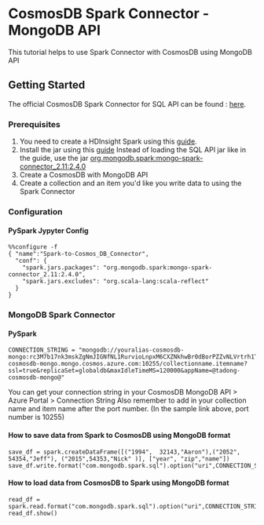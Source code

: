 # CosmosDB Spark Connector - MongoDB API

This tutorial helps to use Spark Connector with CosmosDB using MongoDB API

## Getting Started

The official CosmosDB Spark Connector for SQL API can be found : [here](https://github.com/Azure/azure-cosmosdb-spark).
### Prerequisites
1. You need to create a HDInsight Spark using this [guide](https://docs.microsoft.com/en-us/azure/hdinsight/spark/apache-spark-jupyter-spark-sql).
2. Install the jar using this [guide](https://github.com/Azure/azure-cosmosdb-spark/wiki/Spark-to-Cosmos-DB-Connector-Setup)
  Instead of loading the SQL API jar like in the guide, use the jar [org.mongodb.spark:mongo-spark-connector_2.11:2.4.0](https://mvnrepository.com/artifact/org.mongodb.spark/mongo-spark-connector_2.11/2.4.0)
3. Create a CosmosDB with MongoDB API
4. Create a collection and an item you'd like you write data to using the Spark Connector

### Configuration

#### PySpark Jypyter Config
```
%%configure -f
{ "name":"Spark-to-Cosmos_DB_Connector",
  "conf": {
    "spark.jars.packages": "org.mongodb.spark:mongo-spark-connector_2.11:2.4.0",
    "spark.jars.excludes": "org.scala-lang:scala-reflect"
  }
}
```
### MongoDB Spark Connector

#### PySpark 
```
CONNECTION_STRING = "mongodb://youralias-cosmosdb-mongo:rc3M7b17nk3mskZgNmJIGNfNL1RurvioLnpxM6CXZNkhwBr0dBorPZZvNLVrtrh1TNvliyQjjDyCGUXhNkwtPg==@youralias-cosmosdb-mongo.mongo.cosmos.azure.com:10255/collectionname.itemname?ssl=true&replicaSet=globaldb&maxIdleTimeMS=120000&appName=@tadong-cosmosdb-mongo@"
```
You can get your connection string in your CosmosDB MongoDB API > Azure Portal > Connection String
Also remember to add in your collection name and item name after the port number. (In the sample link above, port number is 10255)

#### How to save data from Spark to CosmosDB using MongoDB format
```
save_df = spark.createDataFrame([("1994",  32143,"Aaron"),("2052", 54354,"Jeff"), ("2015",54353,"Nick" )], ["year", "zip","name"])
save_df.write.format("com.mongodb.spark.sql").option("uri",CONNECTION_STRING).mode("overwrite").save()
```
#### How to load data from CosmosDB to Spark using MongoDB format
```
read_df = spark.read.format("com.mongodb.spark.sql").option("uri",CONNECTION_STRING).load()
read_df.show()
```

